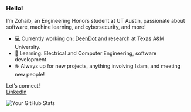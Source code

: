 ### Hello!

I’m Zohaib, an Engineering Honors student at UT Austin, passionate about software, machine learning, and cybersecurity, and more!

- 💻 Currently working on: [DeenDot](https://github.com/zohaib642/deendot) and research at Texas A&M University.
- 🌱 Learning: Electrical and Computer Engineering, software development.
- ☕ Always up for new projects, anything involving Islam, and meeting new people!

Let’s connect!  
[LinkedIn](https://www.linkedin.com/in/zohaibsheikh642/)

![Your GitHub Stats](https://github-readme-stats.vercel.app/api?username=yourusername&show_icons=true&theme=dracula)
